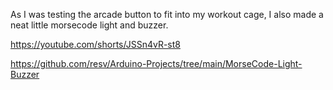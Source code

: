 As I was testing the arcade button to fit into my workout cage, I also made a neat little morsecode light and buzzer.

https://youtube.com/shorts/JSSn4vR-st8

https://github.com/resv/Arduino-Projects/tree/main/MorseCode-Light-Buzzer
